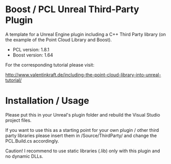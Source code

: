# Boost / PCL Unreal Third-Party Plugin
A template for a Unreal Engine plugin including a C++ Third Party library (on the example of the Point Cloud Library and Boost).

* PCL version: 1.8.1
* Boost version: 1.64

For the corresponding tutorial please visit:

http://www.valentinkraft.de/including-the-point-cloud-library-into-unreal-tutorial/

# Installation / Usage
Please put this in your Unreal's plugin folder and rebuild the Visual Studio project files.

If you want to use this as a starting point for your own plugin / other third party libraries please insert them in /Source/ThirdParty/ and change the PCL.Build.cs accordingly.

Caution! I recommend to use static libraries (.lib) only with this plugin and no dynamic DLLs.

